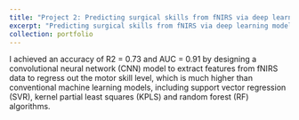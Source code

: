 ```yaml
---
title: "Project 2: Predicting surgical skills from fNIRS via deep learning models"
excerpt: "Predicting surgical skills from fNIRS via deep learning models<br/><img src='/images/gao_new.pdf'>"
collection: portfolio
---
```


I achieved an accuracy of R2 = 0.73 and AUC = 0.91 by designing a convolutional neural network (CNN) model to extract features from fNIRS data to regress out the motor skill level, which is much higher than conventional machine learning models, including support vector regression (SVR), kernel partial least squares (KPLS) and random forest (RF) algorithms.


